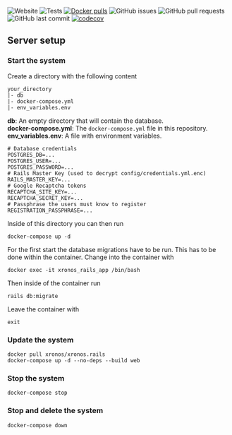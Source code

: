 ![Website](https://img.shields.io/website?url=https%3A%2F%2Fxronos.ch)
![Tests](https://github.com/xronos-ch/xronos.rails/actions/workflows/verify.yml/badge.svg)
[![Docker pulls](https://img.shields.io/docker/pulls/xronos/xronos.rails)](https://hub.docker.com/r/xronos/xronos.rails/)
![GitHub issues](https://img.shields.io/github/issues/xronos-ch/xronos.rails)
![GitHub pull requests](https://img.shields.io/github/issues-pr/xronos-ch/xronos.rails)
![GitHub last commit](https://img.shields.io/github/last-commit/xronos-ch/xronos.rails)
[![codecov](https://codecov.io/gh/xronos-ch/xronos.rails/branch/master/graph/badge.svg?token=0E7SVSFTVI)](https://codecov.io/gh/xronos-ch/xronos.rails)

## Server setup

### Start the system

Create a directory with the following content

```
your_directory
|- db
|- docker-compose.yml
|- env_variables.env
```

**db**: An empty directory that will contain the database.  
**docker-compose.yml**: The `docker-compose.yml` file in this repository.  
**env_variables.env**: A file with environment variables.

```
# Database credentials
POSTGRES_DB=...
POSTGRES_USER=...
POSTGRES_PASSWORD=...
# Rails Master Key (used to decrypt config/credentials.yml.enc)
RAILS_MASTER_KEY=...
# Google Recaptcha tokens
RECAPTCHA_SITE_KEY=...
RECAPTCHA_SECRET_KEY=...
# Passphrase the users must know to register
REGISTRATION_PASSPHRASE=...
```

Inside of this directory you can then run

```
docker-compose up -d
```

For the first start the database migrations have to be run. This has to be done within the container. Change into the container with

```
docker exec -it xronos_rails_app /bin/bash
```

Then inside of the container run

```
rails db:migrate
```

Leave the container with

```
exit
```

### Update the system

```
docker pull xronos/xronos.rails
docker-compose up -d --no-deps --build web
```

### Stop the system

```
docker-compose stop
```

### Stop and delete the system

```
docker-compose down
```
